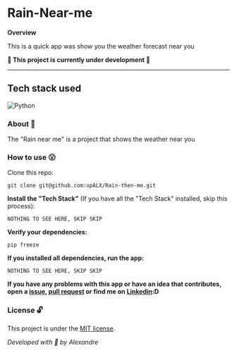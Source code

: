 # Rain-Near-me


**Overview**

This is a quick app was show you the weather forecast near you

**:construction: This project is currently under development :construction:**

---

## Tech stack used
![Python](https://img.shields.io/badge/-Python-05122A?style=flat&logo=python)&nbsp;


### About :book:
The "Rain near me" is a project that shows the weather near you


### How to use :open_mouth:
Clone this repo:
```
git clone git@github.com:upALX/Rain-then-me.git
```
**Install the "Tech Stack"** (If you have all the "Tech Stack" installed, skip this process):
```
NOTHING TO SEE HERE, SKIP SKIP
```
**Verify your dependencies:**
```
pip freeze
```
**If you installed all dependencies, run the app:**
```
NOTHING TO SEE HERE, SKIP SKIP
```

**If you have any problems with this app or have an idea that contributes, open a [issue](https://github.com/upALX/Rain-then-me/issuess), [pull request](https://github.com/upALX/Rain-then-me/pulls) or find me on [Linkedin](https://www.linkedin.com/in/upalx/):D**


### License :unlock:
This project is under the [MIT license](https://github.com/upALX/Rain-then-me/blob/main/LICENSE).


*Developed with :purple_heart: by Alexandre*
